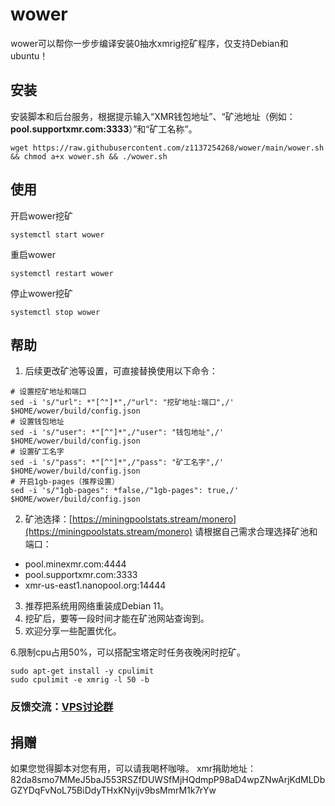 # wower
wower可以帮你一步步编译安装0抽水xmrig挖矿程序，仅支持Debian和ubuntu！

## 安装

安装脚本和后台服务，根据提示输入“XMR钱包地址”、“矿池地址（例如：**pool.supportxmr.com:3333**）”和“矿工名称”。

```
wget https://raw.githubusercontent.com/z1137254268/wower/main/wower.sh && chmod a+x wower.sh && ./wower.sh
```

## 使用
开启wower挖矿
```
systemctl start wower
```
重启wower
```
systemctl restart wower
```
停止wower挖矿
```
systemctl stop wower
```

## 帮助
1. 后续更改矿池等设置，可直接替换使用以下命令：

```
# 设置挖矿地址和端口
sed -i 's/"url": *"[^"]*",/"url": "挖矿地址:端口",/' $HOME/wower/build/config.json
# 设置钱包地址
sed -i 's/"user": *"[^"]*",/"user": "钱包地址",/' $HOME/wower/build/config.json
# 设置矿工名字
sed -i 's/"pass": *"[^"]*",/"pass": "矿工名字",/' $HOME/wower/build/config.json
# 开启1gb-pages（推荐设置）
sed -i 's/"1gb-pages": *false,/"1gb-pages": true,/' $HOME/wower/build/config.json
```


2. 矿池选择：[https://miningpoolstats.stream/monero](https://miningpoolstats.stream/monero)
请根据自己需求合理选择矿池和端口：
* pool.minexmr.com:4444
* pool.supportxmr.com:3333
* xmr-us-east1.nanopool.org:14444

3. 推荐把系统用网络重装成Debian 11。
4. 挖矿后，要等一段时间才能在矿池网站查询到。
5. 欢迎分享一些配置优化。

6.限制cpu占用50%，可以搭配宝塔定时任务夜晚闲时挖矿。
```
sudo apt-get install -y cpulimit
sudo cpulimit -e xmrig -l 50 -b
```

### 反馈交流：[VPS讨论群](https://t.me/vpsqun)

## 捐赠
如果您觉得脚本对您有用，可以请我喝杯咖啡。
xmr捐助地址：
    82da8smo7MMeJ5baJ553RSZfDUWSfMjHQdmpP98aD4wpZNwArjKdMLDbGZYDqFvNoL75BiDdyTHxKNyijv9bsMmrM1k7rYw
